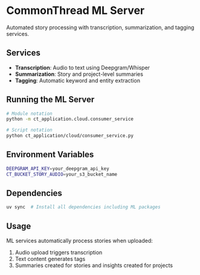 # CommonThread ML Server

Automated story processing with transcription, summarization, and tagging services.

## Services

- **Transcription**: Audio to text using Deepgram/Whisper
- **Summarization**: Story and project-level summaries  
- **Tagging**: Automatic keyword and entity extraction

## Running the ML Server

```bash
# Module notation
python -m ct_application.cloud.consumer_service

# Script notation
python ct_application/cloud/consumer_service.py
```

## Environment Variables

```bash
DEEPGRAM_API_KEY=your_deepgram_api_key
CT_BUCKET_STORY_AUDIO=your_s3_bucket_name
```

## Dependencies

```bash
uv sync  # Install all dependencies including ML packages
```

## Usage

ML services automatically process stories when uploaded:

1. Audio upload triggers transcription
2. Text content generates tags
3. Summaries created for stories and insights created for projects
